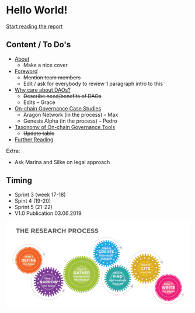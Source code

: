 # Hello World!

[Start reading the report](report-1/preliminary-research.md)

## **Content / To Do's**

* [About](report-1/preliminary-research.md)
  * Make a nice cover 
* [Foreword](report-1/intro-foreword.md)
  * ~~Mention team members~~
  * Edit / ask for everybody to review 1 paragraph intro to this
* [Why care about DAOs?](report-1/why-care-about-daos.md)
  * ~~Describe need/benefits of DAOs~~
  * Edits – Grace
* [On-chain Governance Case Studies](report-1/layer-1-network-based-governance-case-studies.md)
  * Aragon Network \(in the process\) – Max
  * Genesis Alpha \(in the process\) – Pedro
* [Taxonomy of On-chain Governance Tools](report-1/taxonomy.md)
  * ~~Update table~~
* [Further Reading](report-1/reading-list.md)

Extra:

* Ask Marina and Silke on legal approach

## **Timing**

* Sprint 3 \(week 17-18\)
* Spint 4 \(19-20\)
* Sprint 5 \(21-22\) 
* V1.0 Publication 03.06.2019

![](.gitbook/assets/image%20%2810%29.png)



